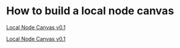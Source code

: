 # How to build a local node canvas

[Local Node Canvas v0.1](https://www.figma.com/community/file/1220731037056160873)

[Local Node Canvas v0.1](https://www.figma.com/community/file/1220731037056160873)